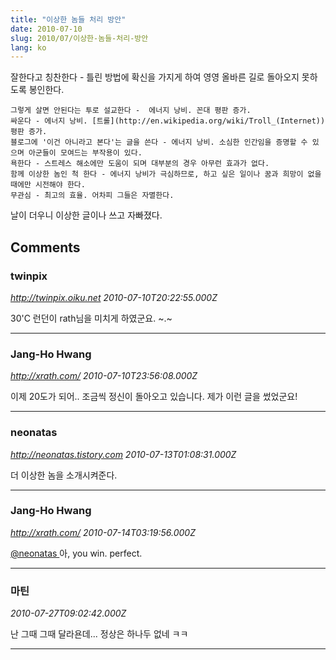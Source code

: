 ```yaml
---
title: "이상한 놈들 처리 방안"
date: 2010-07-10
slug: 2010/07/이상한-놈들-처리-방안
lang: ko
---
```


잘한다고 칭찬한다 - 틀린 방법에 확신을 가지게 하여 영영 올바른 길로 돌아오지 못하도록 봉인한다.

	그렇게 살면 안된다는 투로 설교한다 -  에너지 낭비. 꼰대 평판 증가.  
	싸운다 - 에너지 낭비. [트롤](http://en.wikipedia.org/wiki/Troll_(Internet)) 평판 증가.  
	블로그에 '이건 아니라고 본다'는 글을 쓴다 - 에너지 낭비. 소심한 인간임을 증명할 수 있으며 아군들이 모여드는 부작용이 있다.  
	욕한다 - 스트레스 해소에만 도움이 되며 대부분의 경우 아무런 효과가 없다.  
	함께 이상한 놈인 척 한다 - 에너지 낭비가 극심하므로, 하고 싶은 일이나 꿈과 희망이 없을 때에만 시전해야 한다.  
	무관심 - 최고의 효율. 어차피 그들은 자멸한다.  

날이 더우니 이상한 글이나 쓰고 자빠졌다.

## Comments

### twinpix
*http://twinpix.oiku.net*
*2010-07-10T20:22:55.000Z*

30'C 런던이 rath님을 미치게 하였군요. ~.~

---

### Jang-Ho Hwang
*http://xrath.com/*
*2010-07-10T23:56:08.000Z*

이제 20도가 되어.. 조금씩 정신이 돌아오고 있습니다. 제가 이런 글을 썼었군요!

---

### neonatas
*http://neonatas.tistory.com*
*2010-07-13T01:08:31.000Z*

더 이상한 놈을 소개시켜준다.

---

### Jang-Ho Hwang
*http://xrath.com/*
*2010-07-14T03:19:56.000Z*

[@neonatas ](#comment-4698) 
아, you win. perfect.

---

### 마틴
*2010-07-27T09:02:42.000Z*

난 그때 그때 달라욘데... 정상은 하나두 없네 ㅋㅋ

---

